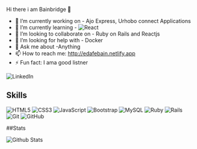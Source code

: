 Hi there i am Bainbridge 👋

- 🔭 I’m currently working on - Ajo Express, Urhobo connect Applications
- 🌱 I’m currently learning - ![React](https://img.shields.io/badge/react-%2320232a.svg?style=for-the-badge&logo=react&logoColor=%2361DAFB)
- 👯 I’m looking to collaborate on - Ruby on Rails and Reactjs
- 🤔 I’m looking for help with - Docker
- 💬 Ask me about -Anything
- 📫 How to reach me: http://edafebain.netlify.app 
- ⚡ Fun fact: I ama good listner

![LinkedIn](https://img.shields.io/badge/linkedin-%230077B5.svg?style=for-the-badge&logo=linkedin&logoColor=white)

## Skills

![HTML5](https://img.shields.io/badge/-HTML5-E34F26?style=flat-square&logo=html5&logoColor=white)
![CSS3](https://img.shields.io/badge/-CSS3-1572B6?style=flat-square&logo=css3)
![JavaScript](https://img.shields.io/badge/-JavaScript-black?style=flat-square&logo=javascript)
![Bootstrap](https://img.shields.io/badge/-Bootstrap-563D7C?style=flat-square&logo=bootstrap)
![MySQL](https://img.shields.io/badge/-MySQL-black?style=flat-square&logo=mysql)
![Ruby](https://img.shields.io/badge/ruby-%23CC342D.svg?style=for-the-badge&logo=ruby&logoColor=white)
![Rails](https://img.shields.io/badge/rails-%23CC0000.svg?style=for-the-badge&logo=ruby-on-rails&logoColor=white)
![Git](https://img.shields.io/badge/-Git-black?style=flat-square&logo=git)
![GitHub](https://img.shields.io/badge/-GitHub-181717?style=flat-square&logo=github)


##Stats

![Github Stats](https://github-readme-stats.vercel.app/api?username=bainbridge01&count_private=true&show_icons=true&include_all_commits=true&theme=prussian&layout=compact)



